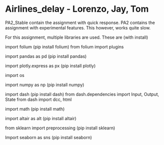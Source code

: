# Airlines_delay - Lorenzo, Jay, Tom

PA2_Stable contain the assignment with quick response.
PA2 contains the assignment with experimental features. This however, works quite slow. 


For this assignment, multiple libraries are used. These are (with install)

import folium (pip install folium)
  from folium import plugins

import pandas as pd (pip install pandas)

import plotly.express as px (pip install plotly)

import os

import numpy as np (pip install numpy)

import dash (pip install dash)
  from dash.dependencies import Input, Output, State
  from dash import dcc, html
  
import math (pip install math)

import altair as alt (pip install altair)

from sklearn import preprocessing (pip install sklearn)

Import seaborn as sns (pip install seaborn)
